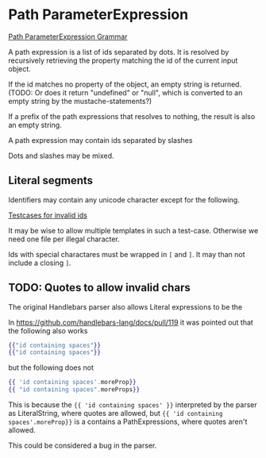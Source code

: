 # Path ParameterExpression

[Path ParameterExpression Grammar](../handlebars.grammar#PathExpressions)

A path expression is a list of ids separated by dots. It is resolved by recursively retrieving the property matching the id
of the current input object.

[](./path-expression-dots.hb-spec.json)

If the id matches no property of the object, an empty string is returned. (TODO: Or does it return "undefined" or "null", which is
converted to an empty string by the mustache-statements?)

[](./path-expression-resolves-to-nothing.hb-spec.json)

If a prefix of the path expressions that resolves to nothing, the result is also an empty string.

[](./path-expression-too-long.hb-spec.json)

A path expression may contain ids separated by slashes

[](./path-expression-slashes.hb-spec.json)

Dots and slashes may be mixed.

[](./path-expression-dots-and-slashes.hb-spec.json)

## Literal segments

Identifiers may contain any unicode character except for the following.

[Testcases for invalid ids](./invalid-ids/)

It may be wise to allow multiple templates in such a test-case. Otherwise we need one file per illegal character.

Ids with special charactares must be wrapped in `[` and `]`. It may than not include a closing `]`.

[](./id-in-square-brackets.hb-spec.json)

[](./id-)

## TODO: Quotes to allow invalid chars

The original Handlebars parser also allows Literal expressions to be the

In https://github.com/handlebars-lang/docs/pull/119 it was pointed out that the following also works

```handlebars
{{"id containing spaces"}}
{{"id containing spaces"}}
```

but the following does not

```handlebars
{{ 'id containing spaces'.moreProp}}
{{ "id containing spaces".moreProps}}
```

This is because the `{{ 'id containing spaces' }}` interpreted by the parser as LiteralString, where quotes are allowed, but
`{{ 'id containing spaces'.moreProp}}` is a contains a PathExpressions, where quotes aren't allowed.

This could be considered a bug in the parser.
